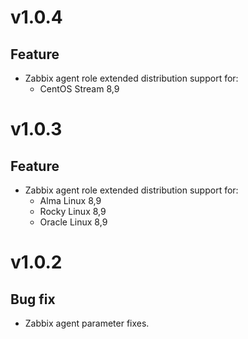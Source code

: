# v1.0.4

## Feature

-  Zabbix agent role extended distribution support for:
    - CentOS Stream 8,9

# v1.0.3

## Feature

-  Zabbix agent role extended distribution support for:
    - Alma Linux 8,9 
    - Rocky Linux 8,9
    - Oracle Linux 8,9

# v1.0.2

## Bug fix

-  Zabbix agent parameter fixes.
